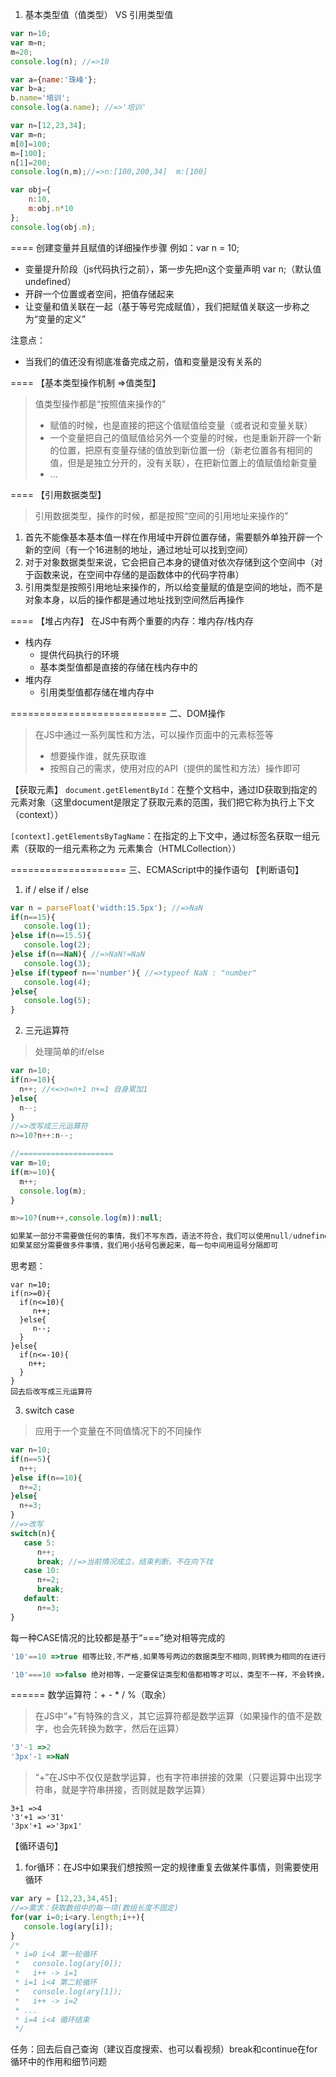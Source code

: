 1. 基本类型值（值类型） VS 引用类型值

```javascript
var n=10;
var m=n;
m=20;
console.log(n); //=>10

var a={name:'珠峰'};
var b=a;
b.name='培训';
console.log(a.name); //=>'培训'
```

```javascript
var n=[12,23,34];
var m=n;
m[0]=100;
m=[100];
n[1]=200;
console.log(n,m);//=>n:[100,200,34]  m:[100]
```

```javascript
var obj={
    n:10,
    m:obj.n*10
};
console.log(obj.m);
```

====
创建变量并且赋值的详细操作步骤
例如：var n = 10;
- 变量提升阶段（js代码执行之前），第一步先把n这个变量声明  var n;（默认值undefined）
- 开辟一个位置或者空间，把值存储起来
- 让变量和值关联在一起（基于等号完成赋值），我们把赋值关联这一步称之为“变量的定义”

注意点：
- 当我们的值还没有彻底准备完成之前，值和变量是没有关系的

====
【基本类型操作机制 =>值类型】
> 值类型操作都是“按照值来操作的”
>
> - 赋值的时候，也是直接的把这个值赋值给变量（或者说和变量关联）
> - 一个变量把自己的值赋值给另外一个变量的时候，也是重新开辟一个新的位置，把原有变量存储的值放到新位置一份（新老位置各有相同的值，但是是独立分开的，没有关联），在把新位置上的值赋值给新变量
> - ...

====
【引用数据类型】
> 引用数据类型，操作的时候，都是按照“空间的引用地址来操作的”

1. 首先不能像基本基本值一样在作用域中开辟位置存储，需要额外单独开辟一个新的空间（有一个16进制的地址，通过地址可以找到空间）
2. 对于对象数据类型来说，它会把自己本身的键值对依次存储到这个空间中（对于函数来说，在空间中存储的是函数体中的代码字符串）
3. 引用类型是按照引用地址来操作的，所以给变量赋的值是空间的地址，而不是对象本身，以后的操作都是通过地址找到空间然后再操作


====
【堆占内存】
在JS中有两个重要的内存：堆内存/栈内存

- 栈内存
  + 提供代码执行的环境
  + 基本类型值都是直接的存储在栈内存中的
- 堆内存
  + 引用类型值都存储在堆内存中

===========================
二、DOM操作
> 在JS中通过一系列属性和方法，可以操作页面中的元素标签等
>
> - 想要操作谁，就先获取谁
> - 按照自己的需求，使用对应的API（提供的属性和方法）操作即可

【获取元素】
`document.getElementById`：在整个文档中，通过ID获取到指定的元素对象（这里document是限定了获取元素的范围，我们把它称为执行上下文（context））

`[context].getElementsByTagName`：在指定的上下文中，通过标签名获取一组元素（获取的一组元素称之为 元素集合（HTMLCollection））

====================
三、ECMAScript中的操作语句
【判断语句】
1. if / else if / else
```javascript
var n = parseFloat('width:15.5px'); //=>NaN
if(n==15){
   console.log(1);
}else if(n==15.5){
   console.log(2);
}else if(n==NaN){ //=>NaN!=NaN
   console.log(3);
}else if(typeof n=='number'){ //=>typeof NaN : "number"
   console.log(4);
}else{
   console.log(5);
}
```

2. 三元运算符
> 处理简单的if/else
```javascript
var n=10;
if(n>=10){
  n++; //<=>n=n+1 n+=1 自身累加1
}else{
  n--;
}
//=>改写成三元运算符
n>=10?n++:n--;

//=====================
var m=10;
if(m>=10){
  m++;
  console.log(m);
}

m>=10?(num++,console.log(m)):null;

如果某一部分不需要做任何的事情，我们不写东西，语法不符合，我们可以使用null/udnefined/void 0来占位即可
如果某部分需要做多件事情，我们用小括号包裹起来，每一句中间用逗号分隔即可
```

思考题：
```
var n=10;
if(n>=0){
  if(n<=10){
     n++;
  }else{
     n--;
  }
}else{
  if(n<=-10){
    n++;
  }
}
回去后改写成三元运算符
```

3. switch case
> 应用于一个变量在不同值情况下的不同操作
```javascript
var n=10;
if(n==5){
  n++;
}else if(n==10){
  n+=2;
}else{
  n+=3;
}
//=>改写
switch(n){
   case 5:
      n++;
      break; //=>当前情况成立，结束判断，不在向下找
   case 10:
      n+=2;
      break;
   default:
      n+=3;
}
```

每一种CASE情况的比较都是基于“===”绝对相等完成的
```javascript
'10'==10 =>true 相等比较,不严格,如果等号两边的数据类型不相同,则转换为相同的在进行比较

'10'===10 =>false 绝对相等，一定要保证类型和值都相等才可以，类型不一样，不会转换，直接不等
```

======
数学运算符：+ - * / %（取余）
> 在JS中“+”有特殊的含义，其它运算符都是数学运算（如果操作的值不是数字，也会先转换为数字，然后在运算）

```javascript
'3'-1 =>2
'3px'-1 =>NaN
```

> “+”在JS中不仅仅是数学运算，也有字符串拼接的效果（只要运算中出现字符串，就是字符串拼接，否则就是数学运算）

```javasctipt
3+1 =>4
'3'+1 =>'31'
'3px'+1 =>'3px1'
```

【循环语句】
1. for循环：在JS中如果我们想按照一定的规律重复去做某件事情，则需要使用循环

```javascript
var ary = [12,23,34,45];
//=>需求：获取数组中的每一项(数组长度不固定)
for(var i=0;i<ary.length;i++){
   console.log(ary[i]);
}
/*
 * i=0 i<4 第一轮循环
 *   console.log(ary[0]);
 *   i++ -> i=1
 * i=1 i<4 第二轮循环
 *   console.log(ary[1]);
 *   i++ -> i=2
 * ...
 * i=4 i<4 循环结束
 */
```

任务：回去后自己查询（建议百度搜索、也可以看视频）break和continue在for循环中的作用和细节问题